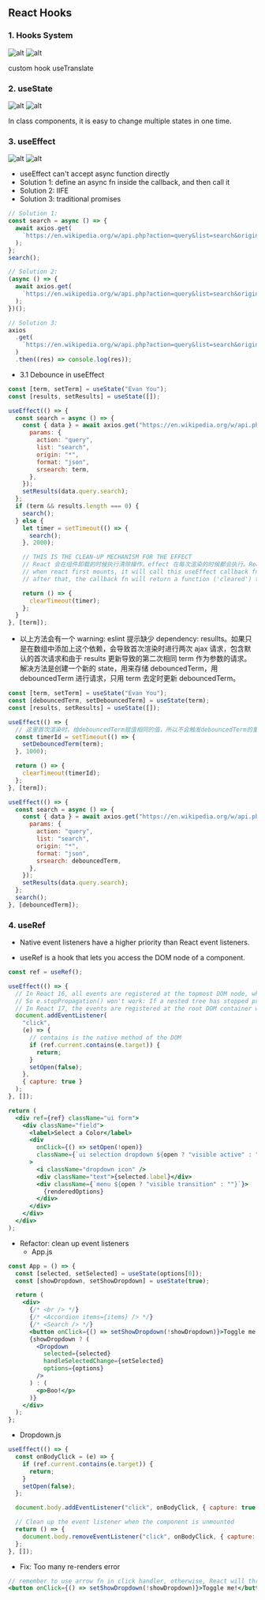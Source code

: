 ## React Hooks

### 1. Hooks System

![alt](./pictures/hooksSys.jpg)
![alt](./pictures/primitiveHooks.jpg)

custom hook
useTranslate

### 2. useState

![alt](./pictures/useStateExplain.jpg)
![alt](./pictures/useStateComp.jpg)

In class components, it is easy to change multiple states in one time.

### 3. useEffect

![alt](./pictures/useEffect.jpg)
![alt](./pictures/useEffectConfig.jpg)

- useEffect can't accept async function directly
- Solution 1: define an async fn inside the callback, and then call it
- Solution 2: IIFE
- Solution 3: traditional promises

```jsx
// Solution 1:
const search = async () => {
  await axios.get(
    `https://en.wikipedia.org/w/api.php?action=query&list=search&origin=*&format=json&srsearch=${term}`
  );
};
search();

// Solution 2:
(async () => {
  await axios.get(
    `https://en.wikipedia.org/w/api.php?action=query&list=search&origin=*&format=json&srsearch=${term}`
  );
})();

// Solution 3:
axios
  .get(
    `https://en.wikipedia.org/w/api.php?action=query&list=search&origin=*&format=json&srsearch=${term}`
  )
  .then((res) => console.log(res));
```

- 3.1 Debounce in useEffect

```jsx
const [term, setTerm] = useState("Evan You");
const [results, setResults] = useState([]);

useEffect(() => {
  const search = async () => {
    const { data } = await axios.get("https://en.wikipedia.org/w/api.php", {
      params: {
        action: "query",
        list: "search",
        origin: "*",
        format: "json",
        srsearch: term,
      },
    });
    setResults(data.query.search);
  };
  if (term && results.length === 0) {
    search();
  } else {
    let timer = setTimeout(() => {
      search();
    }, 2000);

    // THIS IS THE CLEAN-UP MECHANISM FOR THE EFFECT
    // React 会在组件卸载的时候执行清除操作。effect 在每次渲染的时候都会执行。React 会在执行当前 effect 之前对上一个 effect 进行清除。
    // when react first mounts, it will call this useEffect callback fn, and invoke 'changed'.
    // after that, the callback fn will return a function ('cleared') that will be called when the component unmounts.

    return () => {
      clearTimeout(timer);
    };
  }
}, [term]);
```

- 以上方法会有一个 warning: eslint 提示缺少 dependency: resullts。如果只是在数组中添加上这个依赖，会导致首次渲染时进行两次 ajax 请求，包含默认的首次请求和由于 results 更新导致的第二次相同 term 作为参数的请求。解决方法是创建一个新的 state，用来存储 debouncedTerm，用 debouncedTerm 进行请求，只用 term 去定时更新 debouncedTerm。

```jsx
const [term, setTerm] = useState("Evan You");
const [debouncedTerm, setDebouncedTerm] = useState(term);
const [results, setResults] = useState([]);

useEffect(() => {
  // 这里首次渲染时，给debouncedTerm赋值相同的值，所以不会触发debouncedTerm的重新渲染
  const timerId = setTimeout(() => {
    setDebouncedTerm(term);
  }, 1000);

  return () => {
    clearTimeout(timerId);
  };
}, [term]);

useEffect(() => {
  const search = async () => {
    const { data } = await axios.get("https://en.wikipedia.org/w/api.php", {
      params: {
        action: "query",
        list: "search",
        origin: "*",
        format: "json",
        srsearch: debouncedTerm,
      },
    });
    setResults(data.query.search);
  };
  search();
}, [debouncedTerm]);
```

### 4. useRef

- Native event listeners have a higher priority than React event listeners.

- useRef is a hook that lets you access the DOM node of a component.

```jsx
const ref = useRef();

useEffect(() => {
  // In React 16, all events are registered at the topmost DOM node, which is the <html> tag.
  // So e.stopPropagation() won't work: If a nested tree has stopped propagation of an event, the outer tree would still receive it.
  // In React 17, the events are registered at the root DOM container where React tree is rendered.
  document.addEventListener(
    "click",
    (e) => {
      // contains is the native method of the DOM
      if (ref.current.contains(e.target)) {
        return;
      }
      setOpen(false);
    },
    { capture: true }
  );
}, []);

return (
  <div ref={ref} className="ui form">
    <div className="field">
      <label>Select a Color</label>
      <div
        onClick={() => setOpen(!open)}
        className={`ui selection dropdown ${open ? "visible active" : ""}`}
      >
        <i className="dropdown icon" />
        <div className="text">{selected.label}</div>
        <div className={`menu ${open ? "visible transition" : ""}`}>
          {renderedOptions}
        </div>
      </div>
    </div>
  </div>
);
```

- Refactor: clean up event listeners
  - App.js

```jsx
const App = () => {
  const [selected, setSelected] = useState(options[0]);
  const [showDropdown, setShowDropdown] = useState(true);

  return (
    <div>
      {/* <br /> */}
      {/* <Accordion items={items} /> */}
      {/* <Search /> */}
      <button onClick={() => setShowDropdown(!showDropdown)}>Toggle me!</button>
      {showDropdown ? (
        <Dropdown
          selected={selected}
          handleSelectedChange={setSelected}
          options={options}
        />
      ) : (
        <p>Boo!</p>
      )}
    </div>
  );
};
```

  - Dropdown.js

```jsx
useEffect(() => {
  const onBodyClick = (e) => {
    if (ref.current.contains(e.target)) {
      return;
    }
    setOpen(false);
  };

  document.body.addEventListener("click", onBodyClick, { capture: true });

  // Clean up the event listener when the component is unmounted
  return () => {
    document.body.removeEventListener("click", onBodyClick, { capture: true });
  };
}, []);
```

- Fix: Too many re-renders error

```jsx
// remember to use arrow fn in click handler, otherwise, React will throw an error: too many re-renders
<button onClick={() => setShowDropdown(!showDropdown)}>Toggle me!</button>
```
